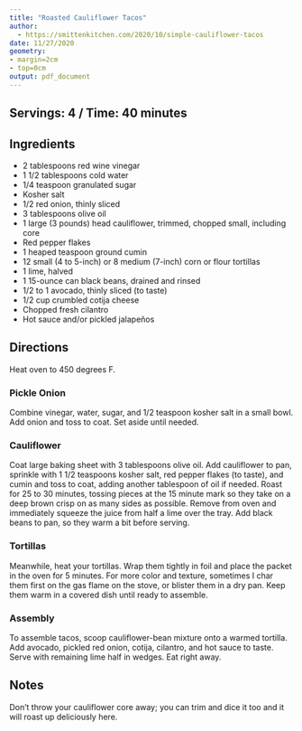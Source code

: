```yaml
---
title: "Roasted Cauliflower Tacos"
author:
  - https://smittenkitchen.com/2020/10/simple-cauliflower-tacos
date: 11/27/2020
geometry: 
- margin=2cm
- top=0cm
output: pdf_document
---
```


## Servings: 4 / Time: 40 minutes

## Ingredients

- 2 tablespoons red wine vinegar
- 1 1/2 tablespoons cold water
- 1/4 teaspoon granulated sugar
- Kosher salt
- 1/2 red onion, thinly sliced
- 3 tablespoons olive oil
- 1 large (3 pounds) head cauliflower, trimmed, chopped small, including core
- Red pepper flakes
- 1 heaped teaspoon ground cumin
- 12 small (4 to 5-inch) or 8 medium (7-inch) corn or flour tortillas
- 1 lime, halved
- 1 15-ounce can black beans, drained and rinsed
- 1/2 to 1 avocado, thinly sliced (to taste)
- 1/2 cup crumbled cotija cheese
- Chopped fresh cilantro
- Hot sauce and/or pickled jalapeños

## Directions

Heat oven to 450 degrees F.

### Pickle Onion
Combine vinegar, water, sugar, and 1/2 teaspoon kosher salt in a small bowl.
Add onion and toss to coat. Set aside until needed.

### Cauliflower
Coat large baking sheet with 3 tablespoons olive oil.
Add cauliflower to pan, sprinkle with 1 1/2 teaspoons kosher salt, red pepper flakes (to taste), and cumin and toss to coat, adding another tablespoon of oil if needed.
Roast for 25 to 30 minutes, tossing pieces at the 15 minute mark so they take on a deep brown crisp on as many sides as possible.
Remove from oven and immediately squeeze the juice from half a lime over the tray.
Add black beans to pan, so they warm a bit before serving.

### Tortillas 
Meanwhile, heat your tortillas.
Wrap them tightly in foil and place the packet in the oven for 5 minutes.
For more color and texture, sometimes I char them first on the gas flame on the stove, or blister them in a dry pan.
Keep them warm in a covered dish until ready to assemble.

### Assembly
To assemble tacos, scoop cauliflower-bean mixture onto a warmed tortilla.
Add avocado, pickled red onion, cotija, cilantro, and hot sauce to taste.
Serve with remaining lime half in wedges. Eat right away.

## Notes
  Don’t throw your cauliflower core away; you can trim and dice it too and it will roast up deliciously here.
